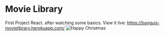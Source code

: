 # Movie Library
First Project React. after watching some basics.
View it live: https://banguis-movielibrary.herokuapp.com/
![Happy Christmas](https://github.com/MarkVergelBanguis/movielibrary/blob/master/img/1.png)
